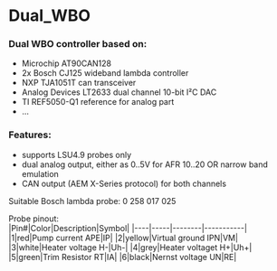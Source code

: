 # Dual_WBO

### Dual WBO controller based on: ### 
- Microchip AT90CAN128
- 2x Bosch CJ125 wideband lambda controller
- NXP TJA1051T can transceiver
- Analog Devices LT2633 dual channel 10-bit I²C DAC
- TI REF5050-Q1 reference for analog part
- ...

### Features: ### 
- supports LSU4.9 probes only
- dual analog output, either as 0..5V for AFR 10..20 OR narrow band emulation
- CAN output (AEM X-Series protocol) for both channels

Suitable Bosch lambda probe: 0 258 017 025<br/>

Probe pinout:<br/>
|Pin#|Color|Description|Symbol|
|----|-----|--------|-----------|
|1|red|Pump current APE|IP|
|2|yellow|Virtual ground IPN|VM|
|3|white|Heater voltage H-|Uh-|
|4|grey|Heater voltaget H+|Uh+|
|5|green|Trim Resistor RT|IA|
|6|black|Nernst voltage UN|RE|